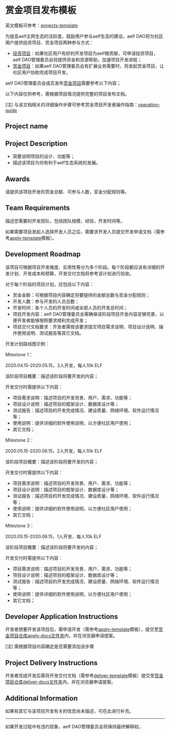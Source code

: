 # 赏金项目发布模板

英文模板可参考：[projects-template](https://github.com/DAO-Testnet/Bounties/blob/master/projects-template.md)


为提高aelf主网生态的活跃度，鼓励用户参与aelf生态的建设，aelf DAO将为社区用户提供投资项目、赏金项目两种参与方式：

* [投资项目](https://github.com/DAO-Testnet/Grants)：如果社区用户有好的开发项目为aelf做贡献，可申请投资项目，aelf DAO管理委员会将提供资金和资源帮助，加速项目开发进程；
* [赏金项目](https://github.com/DAO-Testnet/Bounties)：如果aelf DAO管理委员会有扩展业务需要时，将发起赏金项目，让社区用户协助完成项目开发。

aelf DAO管理委员会成员发布[赏金项目](https://github.com/DAO-Testnet/Bounties)需要参考以下内容；

以下内容仅供参考，需根据项目情况提供完整的项目发布文档。

[注] 与该文档相关的详细操作步骤可参考赏金项目开发者操作指南：[operation-guide](https://github.com/DAO-Testnet/Bounties/blob/master/operation-guide.md)


## Project name
## Project Description
* 简要说明项目的设计、功能等；
* 描述该项目为何有利于aelf生态系统的发展。
## Awards
请提供该项目开发的赏金总额、可参与人数，奖金分配规则等。

## Team Requirements
描述您需要的开发团队，包括团队规模，经验，开发时间等。

如果需要项目发起人选择开发人员之后，需要求开发人员提交开发申请文档（需参考[apply-template](https://github.com/DAO-Testnet/Bounties/blob/master/apply-template.md)模板）。

## Development Roadmap
该项目可根据项目开发难度、实用性等分为多个阶段。每个阶段都应该有详细的开发计划、开发成本和预算，开发交付文档将参考该计划进行验收。

对于每个阶段的项目计划，应包括以下内容：

* 赏金金额：可根据项目内容确定将要提供的金额总数与奖金分配规则；
* 开发人数：参与开发的人员总数；
* 开发时间：各个人员的开发时间或全部人员的开发总时间；
* 项目开发内容：aelf DAO管理委员会需确保该阶段项目开发内容足够完善，以便开发者能够按照要求顺利完成开发；
* 项目交付文档要求：开发者需按该要求提交项目需求说明、项目设计说明、操作使用说明、测试报告等其它文档。

开发计划路线图示例：

Milestone 1：

2020.04.15-2020.05.15，2人开发，每人10k ELF

该阶段项目概要：描述该阶段将要开发的内容；

开发交付时需提供以下内容：

* 项目需求说明：描述项目的开发背景、用户、需求、功能等；
* 项目设计说明：描述项目的框架设计、数据库设计等；
* 测试报告：描述项目的开发完成情况、建设质量、网络环境、软件运行情况等；
* 使用说明：提供详细的软件使用说明，以方便社区用户使用；
* 其它文档；

Milestone 2：

2020.05.15-2020.06.15，2人开发，每人10k ELF

该阶段项目概要：描述该阶段将要开发的内容；

开发交付时需提供以下内容：

* 项目需求说明：描述项目的开发背景、用户、需求、功能等；
* 项目设计说明：描述项目的框架设计、数据库设计等；
* 测试报告：描述项目的开发完成情况、建设质量、网络环境、软件运行情况等；
* 使用说明：提供详细的软件使用说明，以方便社区用户使用；
* 其它文档；

Milestone 3：

2020.05.15-2020.06.15，1人开发，每人10k ELF

该阶段项目概要：描述该阶段将要开发的内容；

开发交付时需提供以下内容：

* 项目需求说明：描述项目的开发背景、用户、需求、功能等；
* 项目设计说明：描述项目的框架设计、数据库设计等；
* 测试报告：描述项目的开发完成情况、建设质量、网络环境、软件运行情况等；
* 使用说明：提供详细的软件使用说明，以方便社区用户使用；
* 其它文档；
## Developer Application Instructions
开发者想要开发该项目后，需申请开发（需参考[apply-template](https://github.com/DAO-Testnet/Bounties/blob/master/apply-template.md)模板），提交至[赏金项目仓库apply-docs文件夹](https://github.com/DAO-Testnet/Bounties/tree/master/apply-docs)内，并在浏览器申请提案。

[注] 需根据项目内容确定是否需要添加该步骤

## Project Delivery Instructions
开发者完成开发后需将开发交付文档（需参考[deliver-template](https://github.com/DAO-Testnet/Bounties/blob/master/deliver-template.md)模板）提交至[赏金项目仓库deliver-docs文件夹](https://github.com/DAO-Testnet/Bounties/tree/master/deliver-docs)内，并在浏览器申请提案。

## Additional Information
如果有其它与该项目开发有关的信息尚未描述，可在此进行补充。

---
如果开发过程中有违约现象，aelf DAO管理委员会将保持最终解释权。
